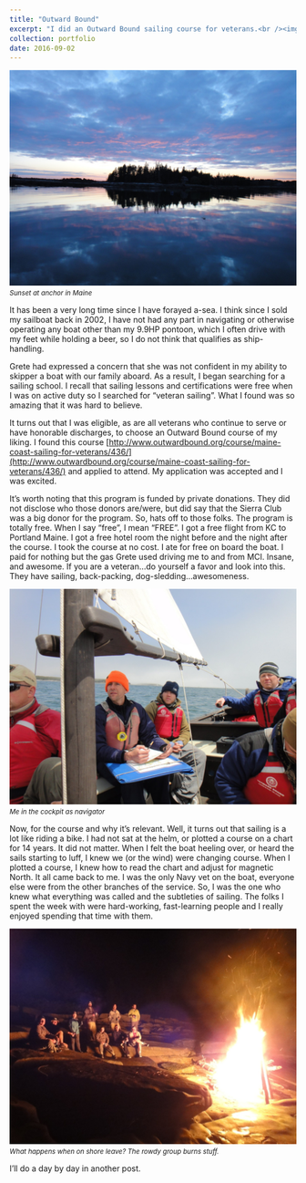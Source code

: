```yaml
---
title: "Outward Bound"
excerpt: "I did an Outward Bound sailing course for veterans.<br /><img width='500px' src='/images/sailing-blog/at-anchor.jpeg' alt='Sunset at anchor' />"
collection: portfolio
date: 2016-09-02
---
```


![Sunset at anchor](/images/sailing-blog/at-anchor.jpeg)
<small><em>Sunset at anchor in Maine</em></small>

It has been a very long time since I have forayed a-sea. I think since I sold my sailboat back in 2002, I have not had any part in navigating or otherwise operating any boat other than my 9.9HP pontoon, which I often drive with my feet while holding a beer, so I do not think that qualifies as ship-handling.

Grete had expressed a concern that she was not confident in my ability to skipper a boat with our family aboard. As a result, I began searching for a sailing school. I recall that sailing lessons and certifications were free when I was on active duty so I searched for “veteran sailing”. What I found was so amazing that it was hard to believe.

It turns out that I was eligible, as are all veterans who continue to serve or have honorable discharges, to choose an Outward Bound course of my liking. I found this course [http://www.outwardbound.org/course/maine-coast-sailing-for-veterans/436/](http://www.outwardbound.org/course/maine-coast-sailing-for-veterans/436/) and applied to attend. My application was accepted and I was excited.

It’s worth noting that this program is funded by private donations. They did not disclose who those donors are/were, but did say that the Sierra Club was a big donor for the program. So, hats off to those folks. The program is totally free. When I say “free”, I mean “FREE”. I got a free flight from KC to Portland Maine. I got a free hotel room the night before and the night after the course. I took the course at no cost. I ate for free on board the boat. I paid for nothing but the gas Grete used driving me to and from MCI. Insane, and awesome. If you are a veteran…do yourself a favor and look into this. They have sailing, back-packing, dog-sledding…awesomeness.

![Navigating](/images/sailing-blog/navigating.jpeg)
<small><em>Me in the cockpit as navigator</em></small>

Now, for the course and why it’s relevant. Well, it turns out that sailing is a lot like riding a bike. I had not sat at the helm, or plotted a course on a chart for 14 years. It did not matter. When I felt the boat heeling over, or heard the sails starting to luff, I knew we (or the wind) were changing course. When I plotted a course, I knew how to read the chart and adjust for magnetic North. It all came back to me. I was the only Navy vet on the boat, everyone else were from the other branches of the service. So, I was the one who knew what everything was called and the subtleties of sailing. The folks I spent the week with were hard-working, fast-learning people and I really enjoyed spending that time with them.

![What happens when on shore leave? The rowdy group burns stuff](/images/sailing-blog/bonfire.jpeg)
<small><em>What happens when on shore leave? The rowdy group burns stuff.</em></small>

I’ll do a day by day in another post.
